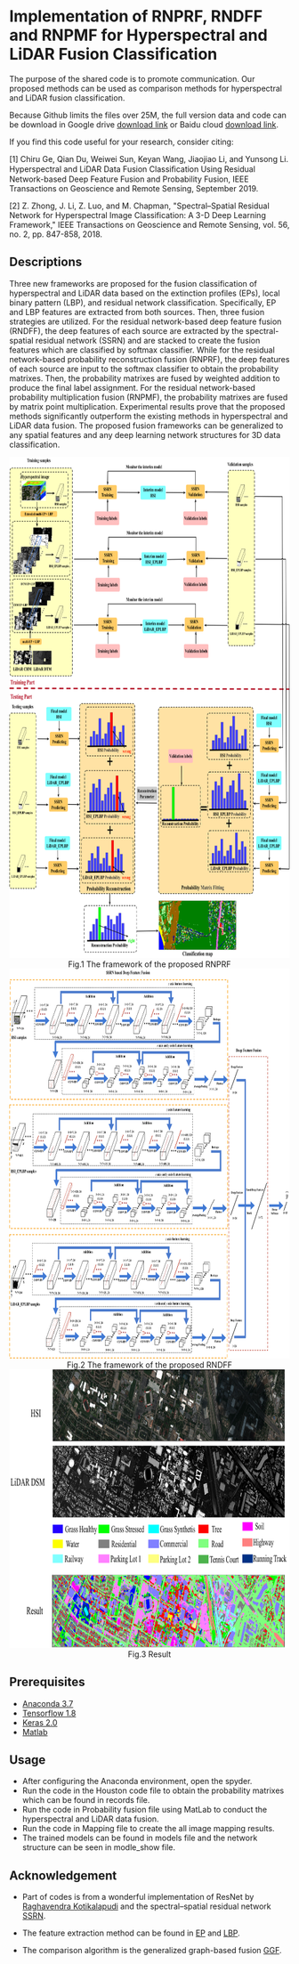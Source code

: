# Implementation of RNPRF, RNDFF and RNPMF for Hyperspectral and LiDAR Fusion Classification

The purpose of the shared code is to promote communication. Our proposed methods can be used as comparison methods for hyperspectral and LiDAR fusion classification.

Because Github limits the files over 25M, the full version data and code can be download in Google drive [download link](https://drive.google.com/file/d/1Sh5o7C-m5iY3_jmZvX3njODRFqiMuwEg/view?usp=sharing) or Baidu cloud [download link](https://pan.baidu.com/s/1E7eQAi4FsVRg3wCKXNxPWw). 


If you find this code useful for your research, consider citing:

[1] Chiru Ge, Qian Du, Weiwei Sun, Keyan Wang, Jiaojiao Li, and Yunsong Li. Hyperspectral and LiDAR Data Fusion Classiﬁcation Using Residual Network-based Deep Feature Fusion and Probability Fusion, IEEE Transactions on Geoscience and Remote Sensing, September 2019.

[2] Z. Zhong, J. Li, Z. Luo, and M. Chapman, "Spectral–Spatial Residual Network for Hyperspectral Image Classification: A 3-D Deep Learning Framework," IEEE Transactions on Geoscience and Remote Sensing, vol. 56, no. 2, pp. 847-858, 2018.

## Descriptions
Three new frameworks are proposed for the fusion classification of hyperspectral and LiDAR data based on the extinction profiles (EPs), local binary pattern (LBP), and residual network classification. Specifically, EP and LBP features are extracted from both sources. Then, three fusion strategies are utilized. For the residual network-based deep feature fusion (RNDFF), the deep features of each source are extracted by the spectral-spatial residual network (SSRN) and are stacked to create the fusion features which are classified by softmax classifier. While for the residual network-based probability reconstruction fusion (RNPRF), the deep features of each source are input to the softmax classifier to obtain the probability matrixes. Then, the probability matrixes are fused by weighted addition to produce the final label assignment. For the residual network-based probability multiplication fusion (RNPMF), the probability matrixes are fused by matrix point multiplication. Experimental results prove that the proposed methods significantly outperform the existing methods in hyperspectral and LiDAR data fusion. The proposed fusion frameworks can be generalized to any spatial features and any deep learning network structures for 3D data classification.

<center> <img src="figure/RNPRF.png" height="900"/> </center>

<center> Fig.1 The framework of the proposed RNPRF </center>

<center> <img src="figure/RNDFF.png" height="700"/> </center>

<center> Fig.2 The framework of the proposed RNDFF </center>

<img src="figure/result.png" height="500"/> 

<center> Fig.3 Result </center>

## Prerequisites
* [Anaconda 3.7](https://www.anaconda.com/distribution/#linux)
* [Tensorflow 1.8](https://github.com/tensorflow/tensorflow/tree/r1.8)
* [Keras 2.0](https://github.com/keras-team/keras)
* [Matlab](https://www.mathworks.com)

## Usage
* After configuring the Anaconda environment, open the spyder.
* Run the code in the Houston code file to obtain the probability matrixes which can be found in records file.
* Run the code in Probability fusion file using MatLab to conduct the hyperspectral and LiDAR data fusion.
* Run the code in Mapping file to create the all image mapping results.
* The trained models can be found in models file and the network structure can be seen in modle_show file.

## Acknowledgement
* Part of codes is from a wonderful implementation of ResNet by [Raghavendra Kotikalapudi](https://github.com/raghakot/keras-resnet "ResNet") and the spectral–spatial residual network [SSRN](https://github.com/zilongzhong/SSRN "SSRN").

* The feature extraction method can be found in [EP](http://pedram-ghamisi.com/index_sub2.html) and [LBP](http://cist.buct.edu.cn/staff/WeiLi/Lee_Journals/share_code/Indian_ELM_LBP_test.zip).

* The comparison algorithm is the generalized graph-based fusion [GGF](http://openremotesensing.net/knowledgebase/matlab-codes-for-fusion-of-hyperspectral-and-lidar-data/).

